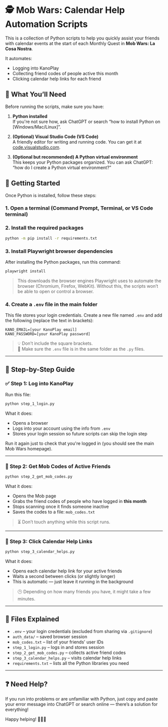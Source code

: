 # 🕵️ Mob Wars: Calendar Help Automation Scripts

This is a collection of Python scripts to help you quickly assist your friends with calendar events at the start of each Monthly Quest in **Mob Wars: La Cosa Nostra**.

It automates:
- Logging into KanoPlay
- Collecting friend codes of people active this month
- Clicking calendar help links for each friend

## 🧰 What You’ll Need

Before running the scripts, make sure you have:

1. **Python installed**  
   If you're not sure how, ask ChatGPT or search “how to install Python on [Windows/Mac/Linux]”.

2. **(Optional) Visual Studio Code (VS Code)**  
   A friendly editor for writing and running code. You can get it at [code.visualstudio.com](https://code.visualstudio.com).

3. **(Optional but recommended) A Python virtual environment**  
   This keeps your Python packages organized. You can ask ChatGPT: “how do I create a Python virtual environment?”

## 🚀 Getting Started

Once Python is installed, follow these steps:

### 1. Open a terminal (Command Prompt, Terminal, or VS Code terminal)

### 2. Install the required packages

```bash
python -m pip install -r requirements.txt
```

### 3. Install Playwright browser dependencies

After installing the Python packages, run this command:

```bash
playwright install
```

> This downloads the browser engines Playwright uses to automate the browser (Chromium, Firefox, WebKit). Without this, the scripts won’t be able to open or control a browser.

### 4. Create a `.env` file in the main folder

This file stores your login credentials. Create a new file named `.env` and add the following (replace the text in brackets):

```
KANO_EMAIL=[your KanoPlay email]
KANO_PASSWORD=[your KanoPlay password]
```

> 💡 Don’t include the square brackets.  
> 📁 Make sure the `.env` file is in the same folder as the `.py` files.

---

## 🧪 Step-by-Step Guide

### ✅ Step 1: Log into KanoPlay

Run this file:

```bash
python step_1_login.py
```

What it does:
- Opens a browser
- Logs into your account using the info from `.env`
- Stores your login session so future scripts can skip the login step

Run it again just to check that you're logged in (you should see the main Mob Wars homepage).

---

### 👥 Step 2: Get Mob Codes of Active Friends

```bash
python step_2_get_mob_codes.py
```

What it does:
- Opens the Mob page
- Grabs the friend codes of people who have logged in **this month**
- Stops scanning once it finds someone inactive
- Saves the codes to a file: `mob_codes.txt`

> ⏳ Don’t touch anything while this script runs.

---

### 📅 Step 3: Click Calendar Help Links

```bash
python step_3_calendar_helps.py
```

What it does:
- Opens each calendar help link for your active friends
- Waits a second between clicks (or slightly longer)
- This is automatic — just leave it running in the background

> 🕒 Depending on how many friends you have, it might take a few minutes.

---

## 🧹 Files Explained

- `.env` – your login credentials (excluded from sharing via `.gitignore`)
- `auth_data/` – saved browser session
- `mob_codes.txt` – list of your friends' user IDs
- `step_1_login.py` – logs in and stores session
- `step_2_get_mob_codes.py` – collects active friend codes
- `step_3_calendar_helps.py` – visits calendar help links
- `requirements.txt` – lists all the Python libraries you need

---

## ❓ Need Help?

If you run into problems or are unfamiliar with Python, just copy and paste your error message into ChatGPT or search online — there’s a solution for everything!

Happy helping! 🕵️‍♀️💼
